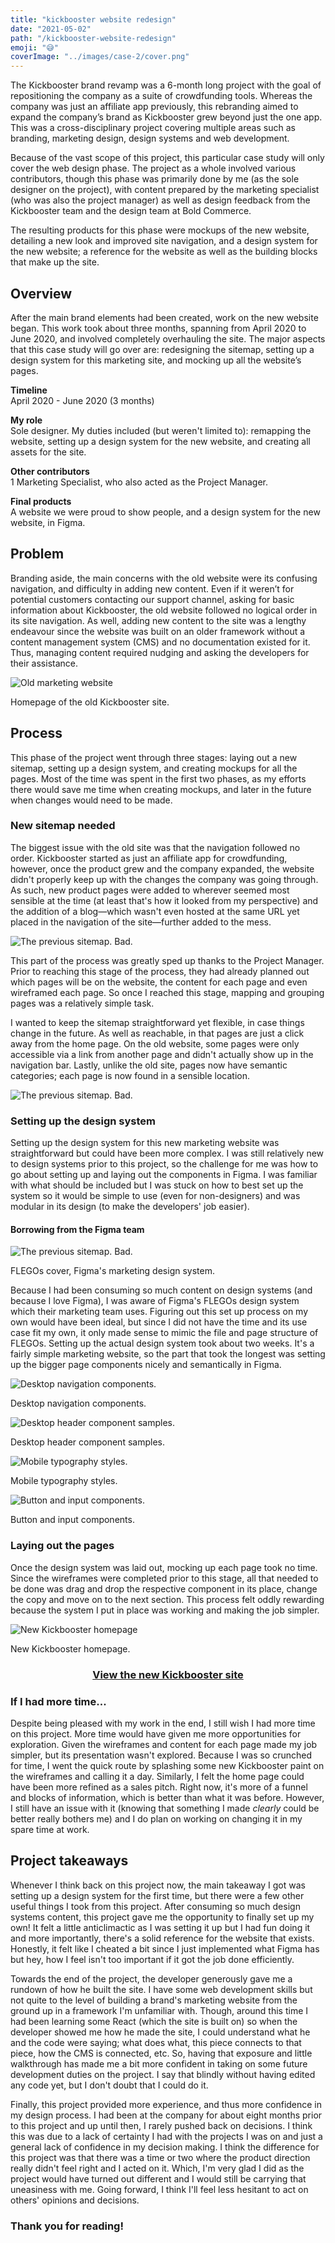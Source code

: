 ```yaml
---
title: "kickbooster website redesign"
date: "2021-05-02"
path: "/kickbooster-website-redesign"
emoji: "😅"
coverImage: "../images/case-2/cover.png"
---
```


The Kickbooster brand revamp was a 6-month long project with the goal of repositioning the company as a suite of crowdfunding tools. Whereas the company was just an affiliate app previously, this rebranding aimed to expand the company’s brand as Kickbooster grew beyond just the one app. This was a cross-disciplinary project covering multiple areas such as branding, marketing design, design systems and web development.

Because of the vast scope of this project, this particular case study will only cover the web design phase. The project as a whole involved various contributors, though this phase was primarily done by me (as the sole designer on the project), with content prepared by the marketing specialist (who was also the project manager) as well as design feedback from the Kickbooster team and the design team at Bold Commerce.

The resulting products for this phase were mockups of the new website, detailing a new look and improved site navigation, and a design system for the new website; a reference for the website as well as the building blocks that make up the site.

## Overview

After the main brand elements had been created, work on the new website began. This work took about three months, spanning from April 2020 to June 2020, and involved completely overhauling the site. The major aspects that this case study will go over are: redesigning the sitemap, setting up a design system for this marketing site, and mocking up all the website’s pages.

**Timeline**  
April 2020 - June 2020 (3 months)

**My role**  
Sole designer. My duties included (but weren't limited to): remapping the website, setting up a design system for the new website, and creating all assets for the site.

**Other contributors**  
1 Marketing Specialist, who also acted as the Project Manager.

**Final products**  
A website we were proud to show people, and a design system for the new website, in Figma.

## Problem

Branding aside, the main concerns with the old website were its confusing navigation, and difficulty in adding new content. Even if it weren’t for potential customers contacting our support channel, asking for basic information about Kickbooster, the old website followed no logical order in its site navigation. As well, adding new content to the site was a lengthy endeavour since the website was built on an older framework without a content management system (CMS) and no documentation existed for it. Thus, managing content required nudging and asking the developers for their assistance.

![Old marketing website](../images/case-2/old_site.png)

Homepage of the old Kickbooster site.

## Process

This phase of the project went through three stages: laying out a new sitemap, setting up a design system, and creating mockups for all the pages. Most of the time was spent in the first two phases, as my efforts there would save me time when creating mockups, and later in the future when changes would need to be made.

### New sitemap needed

The biggest issue with the old site was that the navigation followed no order. Kickbooster started as just an affiliate app for crowdfunding, however, once the product grew and the company expanded, the website didn't properly keep up with the changes the company was going through. As such, new product pages were added to wherever seemed most sensible at the time (at least that's how it looked from my perspective) and the addition of a blog—which wasn't even hosted at the same URL yet placed in the navigation of the site—further added to the mess.

![The previous sitemap. Bad.](../images/case-2/old_sitemap.png)

This part of the process was greatly sped up thanks to the Project Manager. Prior to reaching this stage of the process, they had already planned out which pages will be on the website, the content for each page and even wireframed each page. So once I reached this stage, mapping and grouping pages was a relatively simple task.

I wanted to keep the sitemap straightforward yet flexible, in case things change in the future. As well as reachable, in that pages are just a click away from the home page. On the old website, some pages were only accessible via a link from another page and didn't actually show up in the navigation bar. Lastly, unlike the old site, pages now have semantic categories; each page is now found in a sensible location.

![The previous sitemap. Bad.](../images/case-2/new_sitemap.png)

### Setting up the design system

Setting up the design system for this new marketing website was straightforward but could have been more complex. I was still relatively new to design systems prior to this project, so the challenge for me was how to go about setting up and laying out the components in Figma. I was familiar with what should be included but I was stuck on how to best set up the system so it would be simple to use (even for non-designers) and was modular in its design (to make the developers' job easier).

#### Borrowing from the Figma team

![The previous sitemap. Bad.](../images/case-2/flegos.png)

FLEGOs cover, Figma's marketing design system.

Because I had been consuming so much content on design systems (and because I love Figma), I was aware of Figma's FLEGOs design system which their marketing team uses.  Figuring out this set up process on my own would have been ideal, but since I did not have the time and its use case fit my own, it only made sense to mimic the file and page structure of FLEGOs. Setting up the actual design system took about two weeks. It's a fairly simple marketing website, so the part that took the longest was setting up the bigger page components nicely and semantically in Figma.

![Desktop navigation components.](../images/case-2/navigation_sections.png)

Desktop navigation components.

![Desktop header component samples.](../images/case-2/header_sections.png)

Desktop header component samples.

![Mobile typography styles.](../images/case-2/mobile_typography.png)

Mobile typography styles.

![Button and input components.](../images/case-2/buttons_links_input.png)

Button and input components.

### Laying out the pages

Once the design system was laid out, mocking up each page took no time. Since the wireframes were completed prior to this stage, all that needed to be done was drag and drop the respective component in its place, change the copy and move on to the next section. This process felt oddly rewarding because the system I put in place was working and making the job simpler.

![New Kickbooster homepage](../images/case-2/mockup_home.png)

New Kickbooster homepage.

<a class="slide-animation opposite" href="https://kickbooster.me/" target="_blank"><h3 style="text-align:center">View the new Kickbooster site</h3></a>

### If I had more time...

Despite being pleased with my work in the end, I still wish I had more time on this project. More time would have given me more opportunities for exploration. Given the wireframes and content for each page made my job simpler, but its presentation wasn't explored. Because I was so crunched for time, I went the quick route by splashing some new Kickbooster paint on the wireframes and calling it a day. Similarly, I felt the home page could have been more refined as a sales pitch. Right now, it's more of a funnel and blocks of information, which is better than what it was before. However, I still have an issue with it (knowing that something I made *clearly* could be better really bothers me) and I do plan on working on changing it in my spare time at work.

## Project takeaways

Whenever I think back on this project now, the main takeaway I got was setting up a design system for the first time, but there were a few other useful things I took from this project. After consuming so much design systems content, this project gave me the opportunity to finally set up my own! It felt a little anticlimactic as I was setting it up but I had fun doing it and more importantly, there's a solid reference for the website that exists. Honestly, it felt like I cheated a bit since I just implemented what Figma has but hey, how I feel isn't too important if it got the job done efficiently.

Towards the end of the project, the developer  generously gave me a rundown of how he built the site. I have some web development skills but not quite to the level of building a brand's marketing website from the ground up in a framework I'm unfamiliar with. Though, around this time I had been learning some React (which the site is built on) so when the developer showed me how he made the site, I could understand what he and the code were saying; what does what, this piece connects to that piece, how the CMS is connected, etc. So, having that exposure and little walkthrough has made me a bit more confident in taking on some future development duties on the project. I say that blindly without having edited any code yet, but I don't doubt that I could do it.

Finally, this project provided more experience, and thus more confidence in my design process. I had been at the company for about eight months prior to this project and up until then, I rarely pushed back on decisions. I think this was due to a lack of certainty I had with the projects I was on and just a general lack of confidence in my decision making. I think the difference for this project was that there was a time or two where the product direction really didn't feel right and I acted on it. Which, I'm very glad I did as the project would have turned out different and I would still be carrying that uneasiness with me. Going forward, I think I'll feel less hesitant to act on others' opinions and decisions.

### Thank you for reading!
